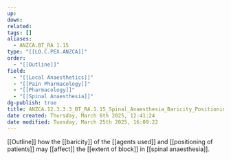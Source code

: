```yaml
---
up: 
down: 
related: 
tags: []
aliases:
  - ANZCA.BT_RA 1.15
type: "[[LO.C.PEX.ANZCA]]"
order:
  - "[[Outline]]"
field:
  - "[[Local Anaesthetics]]"
  - "[[Pain Pharmacology]]"
  - "[[Pharmacology]]"
  - "[[Spinal Anaesthesia]]"
dg-publish: true
title: ANZCA.12.3.3.3_BT_RA.1.15_Spinal_Anaesthesia_Baricity_Positioning
date created: Thursday, March 6th 2025, 12:41:24
date modified: Tuesday, March 25th 2025, 16:09:22
---
```


[[Outline]] how the [[baricity]] of the [[agents used]] and [[positioning of patients]] may [[affect]] the [[extent of block]] in [[spinal anaesthesia]].

